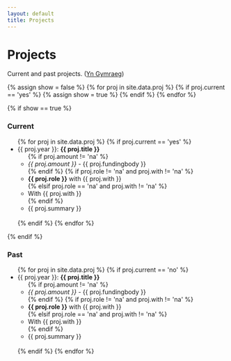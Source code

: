 ```yaml
---
layout: default
title: Projects
---
```


# Projects

Current and past projects. ([Yn Gymraeg](/projects/cy/))

{% assign show = false %}
{% for proj in site.data.proj %}
  {% if proj.current == 'yes' %}
    {% assign show = true %}
  {% endif %}
{% endfor %}

{% if show == true %}

<h3>Current</h3>

<ul>
{% for proj in site.data.proj %}
  {% if proj.current == 'yes' %}
  <li>{{ proj.year }}: <b>{{ proj.title }}</b><br>
  <ul>
  {% if proj.amount != 'na' %}
  <li><i>{{ proj.amount }}</i> - {{ proj.fundingbody }}</li>
  {% endif %}
  {% if proj.role != 'na' and proj.with != 'na' %}
  <li><b>{{ proj.role }}</b> with {{ proj.with }}</li>
  {% elsif proj.role == 'na' and proj.with != 'na' %}
  <li>With {{ proj.with }}</li>
  {% endif %}
  <li>{{ proj.summary }}</li>
  </ul>
  </li><br>
  {% endif %}
{% endfor %}
</ul>

{% endif %}

### Past

<ul>
{% for proj in site.data.proj %}
  {% if proj.current == 'no' %}
  <li>{{ proj.year }}: <b>{{ proj.title }}</b><br>
  <ul>
  {% if proj.amount != 'na' %}
  <li><i>{{ proj.amount }}</i> - {{ proj.fundingbody }}</li>
  {% endif %}
  {% if proj.role != 'na' and proj.with != 'na' %}
  <li><b>{{ proj.role }}</b> with {{ proj.with }}</li>
  {% elsif proj.role == 'na' and proj.with != 'na' %}
  <li>With {{ proj.with }}</li>
  {% endif %}
  <li>{{ proj.summary }}</li>
  </ul>
  </li><br>
  {% endif %}
{% endfor %}
</ul>